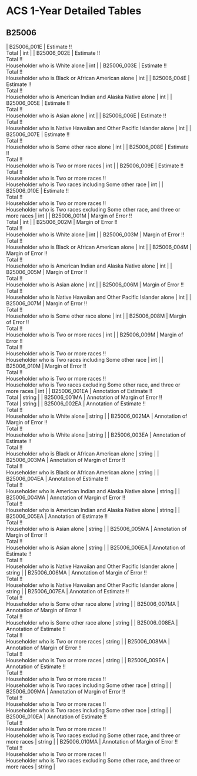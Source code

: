 # ACS 1-Year Detailed Tables

## B25006

| B25006_001E | Estimate !!<br>Total | int |
| B25006_002E | Estimate !!<br>Total !!<br>Householder who is White alone | int |
| B25006_003E | Estimate !!<br>Total !!<br>Householder who is Black or African American alone | int |
| B25006_004E | Estimate !!<br>Total !!<br>Householder who is American Indian and Alaska Native alone | int |
| B25006_005E | Estimate !!<br>Total !!<br>Householder who is Asian alone | int |
| B25006_006E | Estimate !!<br>Total !!<br>Householder who is Native Hawaiian and Other Pacific Islander alone | int |
| B25006_007E | Estimate !!<br>Total !!<br>Householder who is Some other race alone | int |
| B25006_008E | Estimate !!<br>Total !!<br>Householder who is Two or more races | int |
| B25006_009E | Estimate !!<br>Total !!<br>Householder who is Two or more races !!<br>Householder who is Two races including Some other race | int |
| B25006_010E | Estimate !!<br>Total !!<br>Householder who is Two or more races !!<br>Householder who is Two races excluding Some other race, and three or more races | int |
| B25006_001M | Margin of Error !!<br>Total | int |
| B25006_002M | Margin of Error !!<br>Total !!<br>Householder who is White alone | int |
| B25006_003M | Margin of Error !!<br>Total !!<br>Householder who is Black or African American alone | int |
| B25006_004M | Margin of Error !!<br>Total !!<br>Householder who is American Indian and Alaska Native alone | int |
| B25006_005M | Margin of Error !!<br>Total !!<br>Householder who is Asian alone | int |
| B25006_006M | Margin of Error !!<br>Total !!<br>Householder who is Native Hawaiian and Other Pacific Islander alone | int |
| B25006_007M | Margin of Error !!<br>Total !!<br>Householder who is Some other race alone | int |
| B25006_008M | Margin of Error !!<br>Total !!<br>Householder who is Two or more races | int |
| B25006_009M | Margin of Error !!<br>Total !!<br>Householder who is Two or more races !!<br>Householder who is Two races including Some other race | int |
| B25006_010M | Margin of Error !!<br>Total !!<br>Householder who is Two or more races !!<br>Householder who is Two races excluding Some other race, and three or more races | int |
| B25006_001EA | Annotation of Estimate !!<br>Total | string |
| B25006_001MA | Annotation of Margin of Error !!<br>Total | string |
| B25006_002EA | Annotation of Estimate !!<br>Total !!<br>Householder who is White alone | string |
| B25006_002MA | Annotation of Margin of Error !!<br>Total !!<br>Householder who is White alone | string |
| B25006_003EA | Annotation of Estimate !!<br>Total !!<br>Householder who is Black or African American alone | string |
| B25006_003MA | Annotation of Margin of Error !!<br>Total !!<br>Householder who is Black or African American alone | string |
| B25006_004EA | Annotation of Estimate !!<br>Total !!<br>Householder who is American Indian and Alaska Native alone | string |
| B25006_004MA | Annotation of Margin of Error !!<br>Total !!<br>Householder who is American Indian and Alaska Native alone | string |
| B25006_005EA | Annotation of Estimate !!<br>Total !!<br>Householder who is Asian alone | string |
| B25006_005MA | Annotation of Margin of Error !!<br>Total !!<br>Householder who is Asian alone | string |
| B25006_006EA | Annotation of Estimate !!<br>Total !!<br>Householder who is Native Hawaiian and Other Pacific Islander alone | string |
| B25006_006MA | Annotation of Margin of Error !!<br>Total !!<br>Householder who is Native Hawaiian and Other Pacific Islander alone | string |
| B25006_007EA | Annotation of Estimate !!<br>Total !!<br>Householder who is Some other race alone | string |
| B25006_007MA | Annotation of Margin of Error !!<br>Total !!<br>Householder who is Some other race alone | string |
| B25006_008EA | Annotation of Estimate !!<br>Total !!<br>Householder who is Two or more races | string |
| B25006_008MA | Annotation of Margin of Error !!<br>Total !!<br>Householder who is Two or more races | string |
| B25006_009EA | Annotation of Estimate !!<br>Total !!<br>Householder who is Two or more races !!<br>Householder who is Two races including Some other race | string |
| B25006_009MA | Annotation of Margin of Error !!<br>Total !!<br>Householder who is Two or more races !!<br>Householder who is Two races including Some other race | string |
| B25006_010EA | Annotation of Estimate !!<br>Total !!<br>Householder who is Two or more races !!<br>Householder who is Two races excluding Some other race, and three or more races | string |
| B25006_010MA | Annotation of Margin of Error !!<br>Total !!<br>Householder who is Two or more races !!<br>Householder who is Two races excluding Some other race, and three or more races | string |

